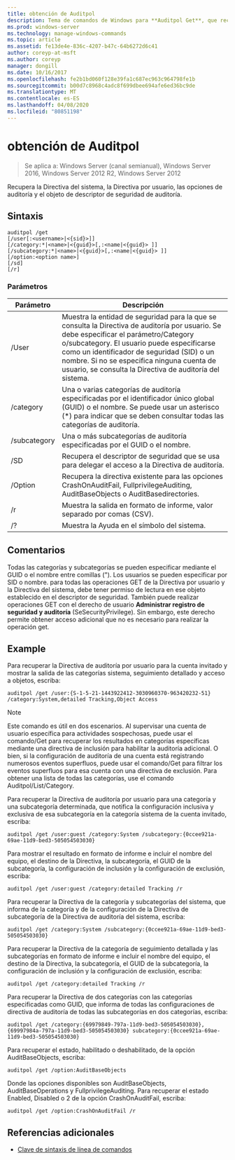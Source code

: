 ```yaml
---
title: obtención de Auditpol
description: Tema de comandos de Windows para **Auditpol Get**, que recupera la Directiva del sistema, la Directiva por usuario, las opciones de auditoría y el objeto de descriptor de seguridad de auditoría.
ms.prod: windows-server
ms.technology: manage-windows-commands
ms.topic: article
ms.assetid: fe13de4e-836c-4207-b47c-64b6272d6c41
author: coreyp-at-msft
ms.author: coreyp
manager: dongill
ms.date: 10/16/2017
ms.openlocfilehash: fe2b1bd060f128e39fa1c687ec963c964798fe1b
ms.sourcegitcommit: b00d7c8968c4adc8f699dbee694afe6ed36bc9de
ms.translationtype: MT
ms.contentlocale: es-ES
ms.lasthandoff: 04/08/2020
ms.locfileid: "80851198"
---
```

# <a name="auditpol-get"></a>obtención de Auditpol

>Se aplica a: Windows Server (canal semianual), Windows Server 2016, Windows Server 2012 R2, Windows Server 2012

Recupera la Directiva del sistema, la Directiva por usuario, las opciones de auditoría y el objeto de descriptor de seguridad de auditoría.

## <a name="syntax"></a>Sintaxis

```
auditpol /get 
[/user[:<username>|<{sid}>]]
[/category:*|<name>|<{guid}>[,:<name|<{guid}> ]]
[/subcategory:*|<name>|<{guid}>[,:<name|<{guid}> ]]
[/option:<option name>]
[/sd]
[/r]
```

### <a name="parameters"></a>Parámetros

| Parámetro | Descripción |
| --------- | ----------- |
| /User | Muestra la entidad de seguridad para la que se consulta la Directiva de auditoría por usuario. Se debe especificar el parámetro/Category o/subcategory. El usuario puede especificarse como un identificador de seguridad (SID) o un nombre. Si no se especifica ninguna cuenta de usuario, se consulta la Directiva de auditoría del sistema. |
| /category | Una o varias categorías de auditoría especificadas por el identificador único global (GUID) o el nombre. Se puede usar un asterisco (*) para indicar que se deben consultar todas las categorías de auditoría. |
| /subcategory | Una o más subcategorías de auditoría especificadas por el GUID o el nombre. |
| /SD | Recupera el descriptor de seguridad que se usa para delegar el acceso a la Directiva de auditoría. |
| /Option | Recupera la directiva existente para las opciones CrashOnAuditFail, FullprivilegeAuditing, AuditBaseObjects o AuditBasedirectories. |
| /r | Muestra la salida en formato de informe, valor separado por comas (CSV). |
| /? | Muestra la Ayuda en el símbolo del sistema. |

## <a name="remarks"></a>Comentarios

Todas las categorías y subcategorías se pueden especificar mediante el GUID o el nombre entre comillas ("). Los usuarios se pueden especificar por SID o nombre.
para todas las operaciones GET de la Directiva por usuario y la Directiva del sistema, debe tener permiso de lectura en ese objeto establecido en el descriptor de seguridad. También puede realizar operaciones GET con el derecho de usuario **Administrar registro de seguridad y auditoría** (SeSecurityPrivilege). Sin embargo, este derecho permite obtener acceso adicional que no es necesario para realizar la operación get.

## <a name="examples"></a><a name=BKMK_examples></a>Example

Para recuperar la Directiva de auditoría por usuario para la cuenta invitado y mostrar la salida de las categorías sistema, seguimiento detallado y acceso a objetos, escriba:

```
auditpol /get /user:{S-1-5-21-1443922412-3030960370-963420232-51} /category:System,detailed Tracking,Object Access
```

> [!NOTE]
> Este comando es útil en dos escenarios. Al supervisar una cuenta de usuario específica para actividades sospechosas, puede usar el comando/Get para recuperar los resultados en categorías específicas mediante una directiva de inclusión para habilitar la auditoría adicional. O bien, si la configuración de auditoría de una cuenta está registrando numerosos eventos superfluos, puede usar el comando/Get para filtrar los eventos superfluos para esa cuenta con una directiva de exclusión. Para obtener una lista de todas las categorías, use el comando Auditpol/List/Category.

Para recuperar la Directiva de auditoría por usuario para una categoría y una subcategoría determinada, que notifica la configuración inclusiva y exclusiva de esa subcategoría en la categoría sistema de la cuenta invitado, escriba:

```
auditpol /get /user:guest /category:System /subcategory:{0ccee921a-69ae-11d9-bed3-505054503030}
```

Para mostrar el resultado en formato de informe e incluir el nombre del equipo, el destino de la Directiva, la subcategoría, el GUID de la subcategoría, la configuración de inclusión y la configuración de exclusión, escriba:

```
auditpol /get /user:guest /category:detailed Tracking /r
```

Para recuperar la Directiva de la categoría y subcategorías del sistema, que informa de la categoría y de la configuración de la Directiva de subcategoría de la Directiva de auditoría del sistema, escriba:

```
auditpol /get /category:System /subcategory:{0ccee921a-69ae-11d9-bed3-505054503030}
```

Para recuperar la Directiva de la categoría de seguimiento detallada y las subcategorías en formato de informe e incluir el nombre del equipo, el destino de la Directiva, la subcategoría, el GUID de la subcategoría, la configuración de inclusión y la configuración de exclusión, escriba:

```
auditpol /get /category:detailed Tracking /r
```

Para recuperar la Directiva de dos categorías con las categorías especificadas como GUID, que informa de todas las configuraciones de directiva de auditoría de todas las subcategorías en dos categorías, escriba:

```
auditpol /get /category:{69979849-797a-11d9-bed3-505054503030},{69997984a-797a-11d9-bed3-505054503030} subcategory:{0ccee921a-69ae-11d9-bed3-505054503030}
```

Para recuperar el estado, habilitado o deshabilitado, de la opción AuditBaseObjects, escriba:

```
auditpol /get /option:AuditBaseObjects
```

Donde las opciones disponibles son AuditBaseObjects, AuditBaseOperations y FullprivilegeAuditing. Para recuperar el estado Enabled, Disabled o 2 de la opción CrashOnAuditFail, escriba:

```
auditpol /get /option:CrashOnAuditFail /r
```

## <a name="additional-references"></a>Referencias adicionales
- [Clave de sintaxis de línea de comandos](command-line-syntax-key.md)
